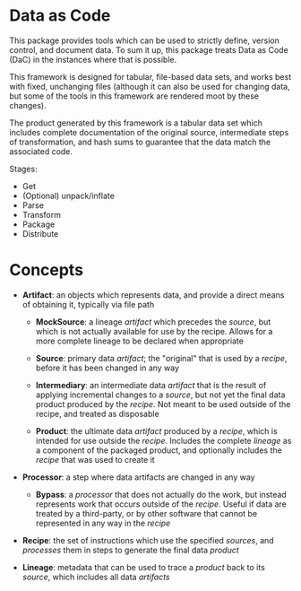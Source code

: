 # Data as Code

This package provides tools which can be used to strictly define, version control,
and document data. To sum it up, this package treats Data as Code (DaC) in the
instances where that is possible.

This framework is designed for tabular, file-based data sets, and works best with
fixed, unchanging files (although it can also be used for changing data, but some
of the tools in this framework are rendered moot by these changes).

The product generated by this framework is a tabular data set which includes
complete documentation of the original source, intermediate steps of transformation,
and hash sums to guarantee that the data match the associated code.


Stages:
 - Get
 - (Optional) unpack/inflate
 - Parse
 - Transform
 - Package
 - Distribute


# Concepts

 - **Artifact**: an objects which represents data, and provide a direct means of
    obtaining it, typically via file path

     - **MockSource**: a lineage *artifact* which precedes the *source*, but
        which is not actually available for use by the recipe. Allows for a more
        complete lineage to be declared when appropriate

     - **Source**: primary data *artifact*; the "original" that is used by a
        *recipe*, before it has been changed in any way
     
     - **Intermediary**: an intermediate data *artifact* that is the result of
        applying incremental changes to a *source*, but not yet the final data
        product produced by the *recipe*. Not meant to be used outside of the
        recipe, and treated as disposable
     
     - **Product**: the ultimate data *artifact* produced by a *recipe*, which is
        intended for use outside the *recipe*. Includes the complete *lineage*
        as a component of the packaged product, and optionally includes the
        *recipe* that was used to create it 

 - **Processor**: a step where data artifacts are changed in any way
 
    - **Bypass**: a *processor* that does not actually do the work, but instead
        represents work that occurs outside of the *recipe*. Useful if data are
        treated by a third-party, or by other software that cannot be
        represented in any way in the *recipe*

 - **Recipe**: the set of instructions which use the specified *sources*, and
    *processes* them in steps to generate the final data *product*
 
 - **Lineage**: metadata that can be used to trace a *product* back to its
    *source*, which includes all data *artifacts*
